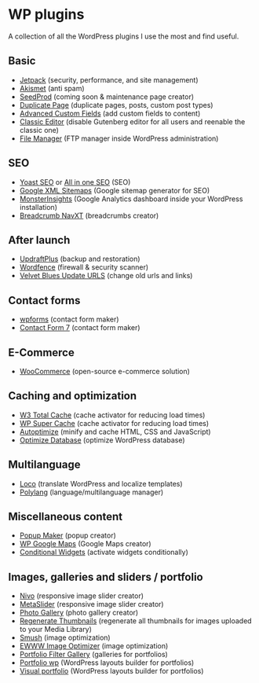 # WP plugins

A collection of all the WordPress plugins I use the most and find useful.

## Basic
- [Jetpack](https://wordpress.org/plugins/jetpack/) (security, performance, and site management)
- [Akismet](https://wordpress.org/plugins/akismet/) (anti spam)
- [SeedProd](https://wordpress.org/plugins/coming-soon/) (coming soon & maintenance page creator)
- [Duplicate Page](https://wordpress.org/plugins/duplicate-page/) (duplicate pages, posts, custom post types)
- [Advanced Custom Fields](https://wordpress.org/plugins/advanced-custom-fields/) (add custom fields to content)
- [Classic Editor](https://wordpress.org/plugins/classic-editor/) (disable Gutenberg editor for all users and reenable the classic one)
- [File Manager](https://wordpress.org/plugins/wp-file-manager/) (FTP manager inside WordPress administration)

## SEO
- [Yoast SEO](https://wordpress.org/plugins/wordpress-seo/) or [All in one SEO](https://wordpress.org/plugins/all-in-one-seo-pack/) (SEO)
- [Google XML Sitemaps](https://wordpress.org/plugins/google-sitemap-generator/) (Google sitemap generator for SEO)
- [MonsterInsights](https://wordpress.org/plugins/google-analytics-for-wordpress/) (Google Analytics dashboard inside your WordPress installation)
- [Breadcrumb NavXT](https://wordpress.org/plugins/breadcrumb-navxt/) (breadcrumbs creator)

## After launch
- [UpdraftPlus](https://wordpress.org/plugins/updraftplus/) (backup and restoration)
- [Wordfence](https://wordpress.org/plugins/wordfence/) (firewall & security scanner)
- [Velvet Blues Update URLS](https://wordpress.org/plugins/velvet-blues-update-urls/) (change old urls and links)

## Contact forms
- [wpforms](https://wordpress.org/plugins/wpforms-lite/) (contact form maker)
- [Contact Form 7](https://wordpress.org/plugins/contact-form-7/) (contact form maker)

## E-Commerce
- [WooCommerce](https://wordpress.org/plugins/woocommerce/) (open-source e-commerce solution)

## Caching and optimization
- [W3 Total Cache](https://wordpress.org/plugins/w3-total-cache/) (cache activator for reducing load times)
- [WP Super Cache](https://wordpress.org/plugins/wp-super-cache/) (cache activator for reducing load times)
- [Autoptimize](https://wordpress.org/plugins/autoptimize/) (minify and cache HTML, CSS and JavaScript)
- [Optimize Database](https://wordpress.org/plugins/rvg-optimize-database/) (optimize WordPress database)

## Multilanguage
- [Loco](https://wordpress.org/plugins/loco-translate/) (translate WordPress and localize templates)
- [Polylang](https://wordpress.org/plugins/polylang/) (language/multilanguage manager)

## Miscellaneous content
- [Popup Maker](https://wordpress.org/plugins/popup-maker/) (popup creator)
- [WP Google Maps](https://wordpress.org/plugins/wp-google-maps/) (Google Maps creator)
- [Conditional Widgets](https://wordpress.org/plugins/conditional-widgets/) (activate widgets conditionally)

## Images, galleries and sliders / portfolio
- [Nivo](https://wordpress.org/plugins/nivo-slider-lite/) (responsive image slider creator)
- [MetaSlider](https://wordpress.org/plugins/ml-slider/) (responsive image slider creator)
- [Photo Gallery](https://wordpress.org/plugins/photo-gallery/) (photo gallery creator)
- [Regenerate Thumbnails](https://wordpress.org/plugins/regenerate-thumbnails/) (regenerate all thumbnails for images uploaded to your Media Library)
- [Smush](https://wordpress.org/plugins/wp-smushit/) (image optimization)
- [EWWW Image Optimizer](https://wordpress.org/plugins/ewww-image-optimizer/) (image optimization)
- [Portfolio Filter Gallery](https://wordpress.org/plugins/portfolio-filter-gallery/) (galleries for portfolios)
- [Portfolio wp](https://wordpress.org/plugins/portfolio-wp/) (WordPress layouts builder for portfolios)
- [Visual portfolio](https://wordpress.org/plugins/visual-portfolio/) (WordPress layouts builder for portfolios)
